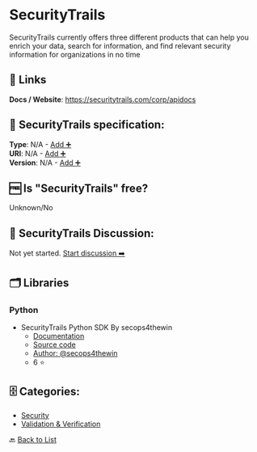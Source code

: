 # SecurityTrails
SecurityTrails currently offers three different products that can help you enrich your data, search for information, and find relevant security information for organizations in no time

##  🔗 Links
**Docs / Website**: https://securitytrails.com/corp/apidocs

## 🧬 SecurityTrails specification:
**Type**: N/A - [Add ➕](https://github.com/apis-list/apis-list/edit/main/apis-list.yaml)  
**URI**: N/A - [Add ➕](https://github.com/apis-list/apis-list/edit/main/apis-list.yaml)  
**Version**: N/A - [Add ➕](https://github.com/apis-list/apis-list/edit/main/apis-list.yaml)

## 🆓 Is "SecurityTrails" free?
Unknown/No  

## 💬 SecurityTrails Discussion:
Not yet started. [Start discussion ➡️](https://github.com/apis-list/apis-list/discussions/new)

## 🗂️ Libraries
### Python
- SecurityTrails Python SDK By secops4thewin
    - [Documentation](https://github.com/secops4thewin/securitytrails-python/blob/master/README.md)
    - [Source code](https://github.com/secops4thewin/securitytrails-python)
    - [Author: @secops4thewin](https://github.com/secops4thewin)
    - 6 ⭐


## 🗄️ Categories:
- [Security](https://github.com/apis-list/apis-list#security-)
- [Validation & Verification](https://github.com/apis-list/apis-list#validation--verification-)

🔙  [Back to List](https://github.com/apis-list/apis-list)
